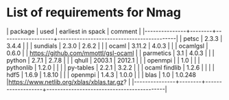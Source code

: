 
# List of requirements for Nmag

| package       |   used | earliest in spack | comment                                   |
|---------------+--------+-------------------+-------------------------------------------|
| petsc         |  2.3.3 |             3.4.4 |                                           |
| sundials      |  2.3.0 |             2.6.2 |                                           |
| ocaml         | 3.11.2 |             4.0.3 |                                           |
| ocamlgsl      |  0.6.0 |                   | https://github.com/mmottl/gsl-ocaml       |
| parmetics     |    3.1 |             4.0.3 |                                           |
| python        |  2.7.1 |             2.7.8 |                                           |
| qhull         | 2003.1 |            2012.1 |                                           |
| openmpi       |        |               1.0 |                                           |
| pythonlib     |  1.2.0 |                   |                                           |
| py-tables     |  2.2.1 |             3.2.2 |                                           |
| ocaml findlib |  1.2.6 |                   |                                           |
| hdf5          |  1.6.9 |            1.8.10 |                                           |
| openmpi       |  1.4.3 |             1.0.0 |                                           |
| blas          |    1.0 |           1.0.248 |https://www.netlib.org/xblas/xblas.tar.gz? |
|---------------+--------+-------------------+-------------------------------------------|

